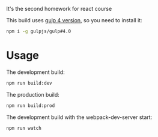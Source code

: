 It's the second homework for react course

This build uses [gulp 4 version](https://github.com/gulpjs/gulp/tree/4.0), so you need to install it:
```sh
npm i -g gulpjs/gulp#4.0
```

# Usage

The development build:
```sh
npm run build:dev
```
The production build:
```sh
npm run build:prod
```
The development build with the webpack-dev-server start:
```sh
npm run watch
```
